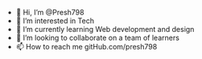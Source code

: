 - 👋 Hi, I’m @Presh798
- 👀 I’m interested in Tech
- 🌱 I’m currently learning Web development and design
- 💞️ I’m looking to collaborate on a team of learners
- 📫 How to reach me gitHub.com/presh798

<!---
Presh798/Presh798 is a ✨ special ✨ repository because its `README.md` (this file) appears on your GitHub profile.
You can click the Preview link to take a look at your changes.
--->
